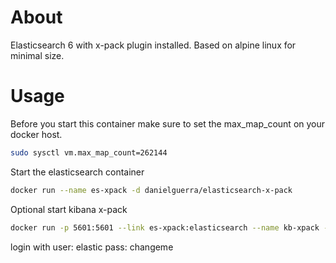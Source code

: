 # About

Elasticsearch 6 with x-pack plugin installed.
Based on alpine linux for minimal size.

# Usage

Before you start this container make sure
to set the max_map_count on your docker host.

```bash
sudo sysctl vm.max_map_count=262144
```

Start the elasticsearch container

```bash
docker run --name es-xpack -d danielguerra/elasticsearch-x-pack
```

Optional start kibana x-pack
```bash
docker run -p 5601:5601 --link es-xpack:elasticsearch --name kb-xpack -d danielguerra/kibana-x-pack
```
login with
user: elastic
pass: changeme
